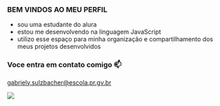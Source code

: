 ### BEM VINDOS AO MEU PERFIL

- sou uma estudante do alura
- estou me desenvolvendo na linguagem JavaScript
- utilizo esse espaço para minha organização e compartilhamento dos meus projetos desenvolvidos



### Voce entra em contato comigo 📫

gabriely.sulzbacher@escola.pr.gv.br



  ![](https://tenor.com/pt-BR/view/mariah-casey-gif-20021273)
  
